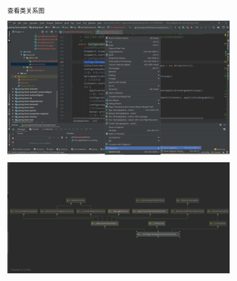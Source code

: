 查看类关系图

![image-20210524010453329](IDEA%E5%BA%94%E7%94%A8.assets/image-20210524010453329.png)

![image-20210524010516055](IDEA%E5%BA%94%E7%94%A8.assets/image-20210524010516055.png)